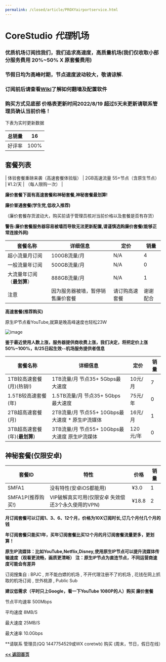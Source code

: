 ```yaml
---
permalink: /closed/article/PROXYairportservice.html
---
```


# CoreStudio *代理*机场

### 优质机场订阅找我们，我们追求高速度，高质量机场(我们仅收取小部分服务费用 20%~50% X 原套餐费用)

### 节假日均为高峰时期，节点速度波动较大，敬请谅解.

### 订阅前后请查看[Wiki](/wiki/翻墙)了解如何翻墙及配置软件

### 购买方式见底部 价格表更新时间2022/8/19 超过5天未更新请联系管理员确认当前价格！

下表为实时更新数据

| 总销量 | 16 |
| ----- | -- |
| 好评率 | 100% |

## 套餐列表

| 体验套餐重磅来袭（高速套餐体验版） | 2GB高速流量 55+节点（含原生节点） | ¥1.2/天 | （每人限购一次） |

**廉价套餐下面有高速套餐和神秘套餐,神秘套餐最划算!**

**廉价普通套餐(学生党,低收入推荐)**

（廉价套餐存货波动大，购买前请于管理员核对当前价格以及套餐是否有存货）

**警告:廉价套餐服务器容易被墙而导致无法更新配置,请谨慎选购廉价套餐(能够正常连接外网)**

| **套餐名称** | **详细信息** | **定价** | 销量 |
| ------------- | ------------- | ------- | -- |
| 超小流量月订阅 | 100GB流量/月 | N/A | 4 |
| 一般流量年订阅 | 500GB流量/月 | N/A | 0 |
| 大流量年订阅（**最划算**） | 888GB流量/月 | N/A | 1 |
| 注意 | 因为服务器被墙，暂停销售廉价套餐 | 请订购高速套餐 | 谢谢配合 | N/A |

**高速套餐(推荐购买)**

原生IP节点看YouTube,就算是晚高峰速度也轻松23W

![image](https://user-images.githubusercontent.com/102907913/178104947-15e4983f-ea90-4673-b2bd-52a59ba2550c.png)

**鉴于最近使用人数上涨，服务器提供商收费上涨，我们决定，将把定价上涨50%~100%，8/25日起生效--机场服务提供者信息**

| **套餐名称** | **详细信息** | **定价** | 销量 |
| ------------- | ------------- | ------- | -- |
| 1TB较高速套餐(月)(热销!) | 1TB流量/月 节点35+ 5Gbps最大速度 | 10元/月 | 7 |
| 1.5TB较高速套餐(年) | 1.5TB流量/月 节点35+ 5Gbps最大速度 | 75元/年 | 0 |
| 2TB超高速套餐(月) | 2TB流量/月 节点55+ 10Gbps最大速度 * 原生IP流媒体 | 16元/月 | 1 |
| 3TB超高速套餐(年)(**最划算**) | 3TB流量/月 节点55+ 10Gbps最大速度 原生IP流媒体 | 120元/年 | 0 |

## 神秘套餐(仅限安卓)

| 套餐ID | 特性 | 价格 | 销量 |
|-------|------|-----|-----|
| SMFA1 | 没有特性(安卓iOS都能用) | ¥3.0 | 1 |
| SMFA1P(推荐购买!) | VIP破解真实可用(仅限安卓 失效偿还3个永久使用的VPN) | ¥18.8 | 2 |

**月订阅套餐可以订阅1、3、6、12个月，价格为10X订阅时长,订几个月付几个月的钱**

**年订阅套餐只能买1年，买年订阅套餐比买12个月的月订阅套餐流量更多，更划算！**

**原生IP流媒体：比如YouTube,Netflix,Disney,使用原生IP节点可以提升流媒体传输速度（观看更流畅，画质更清晰） 注：原生IP节点为直连节点，不同运营商速度可能会有差异**

订阅搜集自 : BPJC , 并不能白嫖的机场 , 不开代理注册不了的机场 , 花钱在网上抓取的机场订阅 , 世外桃源 , Public Sub

**建议低需求（平时只上Google，看一下YouTube 1080P的人）购买 廉价套餐**

节点平均速率 500Mbps

平均速度 8MB/S

最大速度 25MB/S

最大速率 10.0Gbps

**请联系 管理员(QQ 1447754529或WX coretwb) 购买 (周末，节日，假日在线）

**[<< 返回首页](https://corestudi0.github.io)**
